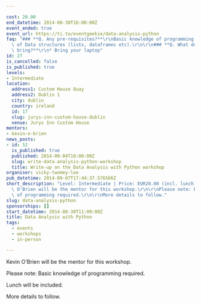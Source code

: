 ```yaml
---

cost: 20.00
end_datetime: 2014-08-30T16:00:00Z
event_ended: true
event_url: https://ti.to/eventgeekie/data-analysis-python
faq: "### **Q. Any pre-requisites?**\r\nBasic knowledge of programming - and the idea\
  \ of Data structures (lists, dataframes etc).\r\n\r\n### **Q. What do I need to\
  \ bring?**\r\n* Bring your laptop"
id: 27
is_cancelled: false
is_published: true
levels:
- Intermediate
location:
  address1: Custom House Quay
  address2: Dublin 1
  city: dublin
  country: ireland
  id: 17
  slug: jurys-inn-custom-house-dublin
  venue: Jurys Inn Custom House
mentors:
- kevin-o-brien
news_posts:
- id: 52
  is_published: true
  published: 2014-09-04T10:00:00Z
  slug: write-data-analysis-python-workshop
  title: Write-up on the Data Analysis with Python workshop
organiser: vicky-twomey-lee
pub_datetime: 2014-09-07T17:44:37.576566Z
short_description: "Level: Intermediate | Price: EUR20.00 (incl. lunch)\r\n\r\nKevin\
  \ O'Brien will be the mentor for this workshop.\r\n\r\nPlease note: Basic knowledge\
  \ of programming required.\r\n\r\nMore details to follow."
slug: data-analysis-python
sponsorships: []
start_datetime: 2014-08-30T11:00:00Z
title: Data Analysis with Python
tags:
  - events
  - workshops
  - in-person

---
```


Kevin O'Brien will be the mentor for this workshop.

Please note: Basic knowledge of programming required.

Lunch will be included.

More details to follow.